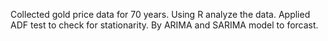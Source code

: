 Collected gold price data for 70 years. Using R analyze the data. Applied ADF test to check for stationarity. By ARIMA and SARIMA model to forcast.
